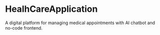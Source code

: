 # HealhCareApplication
A digital platform for managing medical appointments with AI chatbot and no-code frontend.

